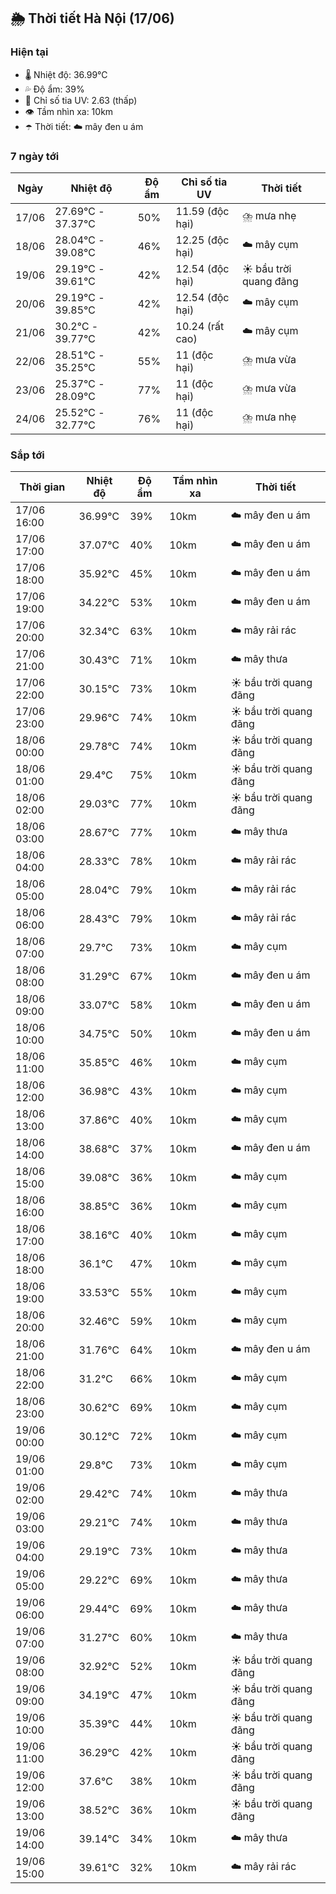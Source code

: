 ## 🌦️ Thời tiết Hà Nội (17/06)

### Hiện tại

- 🌡️ Nhiệt độ: 36.99℃
- 💦 Độ ẩm: 39%
- 🌟 Chỉ số tia UV: 2.63 (thấp)
- 👁️ Tầm nhìn xa: 10km
- ☂️ Thời tiết: ☁️ mây đen u ám

### 7 ngày tới

| Ngày | Nhiệt độ | Độ ẩm | Chỉ số tia UV | Thời tiết |
| --- | --- | --- | --- | --- |
| 17/06 | 27.69℃ - 37.37℃ | 50% | 11.59 (độc hại) | ⛈️ mưa nhẹ |
| 18/06 | 28.04℃ - 39.08℃ | 46% | 12.25 (độc hại) | ☁️ mây cụm |
| 19/06 | 29.19℃ - 39.61℃ | 42% | 12.54 (độc hại) | ☀️ bầu trời quang đãng |
| 20/06 | 29.19℃ - 39.85℃ | 42% | 12.54 (độc hại) | ☁️ mây cụm |
| 21/06 | 30.2℃ - 39.77℃ | 42% | 10.24 (rất cao) | ☁️ mây cụm |
| 22/06 | 28.51℃ - 35.25℃ | 55% | 11 (độc hại) | ⛈️ mưa vừa |
| 23/06 | 25.37℃ - 28.09℃ | 77% | 11 (độc hại) | ⛈️ mưa vừa |
| 24/06 | 25.52℃ - 32.77℃ | 76% | 11 (độc hại) | ⛈️ mưa nhẹ |

### Sắp tới

| Thời gian | Nhiệt độ | Độ ẩm | Tầm nhìn xa | Thời tiết |
| --- | --- | --- | --- | --- |
| 17/06 16:00 | 36.99℃ | 39% | 10km | ☁️ mây đen u ám |
| 17/06 17:00 | 37.07℃ | 40% | 10km | ☁️ mây đen u ám |
| 17/06 18:00 | 35.92℃ | 45% | 10km | ☁️ mây đen u ám |
| 17/06 19:00 | 34.22℃ | 53% | 10km | ☁️ mây đen u ám |
| 17/06 20:00 | 32.34℃ | 63% | 10km | ☁️ mây rải rác |
| 17/06 21:00 | 30.43℃ | 71% | 10km | ☁️ mây thưa |
| 17/06 22:00 | 30.15℃ | 73% | 10km | ☀️ bầu trời quang đãng |
| 17/06 23:00 | 29.96℃ | 74% | 10km | ☀️ bầu trời quang đãng |
| 18/06 00:00 | 29.78℃ | 74% | 10km | ☀️ bầu trời quang đãng |
| 18/06 01:00 | 29.4℃ | 75% | 10km | ☀️ bầu trời quang đãng |
| 18/06 02:00 | 29.03℃ | 77% | 10km | ☀️ bầu trời quang đãng |
| 18/06 03:00 | 28.67℃ | 77% | 10km | ☁️ mây thưa |
| 18/06 04:00 | 28.33℃ | 78% | 10km | ☁️ mây rải rác |
| 18/06 05:00 | 28.04℃ | 79% | 10km | ☁️ mây rải rác |
| 18/06 06:00 | 28.43℃ | 79% | 10km | ☁️ mây rải rác |
| 18/06 07:00 | 29.7℃ | 73% | 10km | ☁️ mây cụm |
| 18/06 08:00 | 31.29℃ | 67% | 10km | ☁️ mây đen u ám |
| 18/06 09:00 | 33.07℃ | 58% | 10km | ☁️ mây đen u ám |
| 18/06 10:00 | 34.75℃ | 50% | 10km | ☁️ mây đen u ám |
| 18/06 11:00 | 35.85℃ | 46% | 10km | ☁️ mây cụm |
| 18/06 12:00 | 36.98℃ | 43% | 10km | ☁️ mây cụm |
| 18/06 13:00 | 37.86℃ | 40% | 10km | ☁️ mây cụm |
| 18/06 14:00 | 38.68℃ | 37% | 10km | ☁️ mây đen u ám |
| 18/06 15:00 | 39.08℃ | 36% | 10km | ☁️ mây cụm |
| 18/06 16:00 | 38.85℃ | 36% | 10km | ☁️ mây cụm |
| 18/06 17:00 | 38.16℃ | 40% | 10km | ☁️ mây cụm |
| 18/06 18:00 | 36.1℃ | 47% | 10km | ☁️ mây cụm |
| 18/06 19:00 | 33.53℃ | 55% | 10km | ☁️ mây cụm |
| 18/06 20:00 | 32.46℃ | 59% | 10km | ☁️ mây cụm |
| 18/06 21:00 | 31.76℃ | 64% | 10km | ☁️ mây đen u ám |
| 18/06 22:00 | 31.2℃ | 66% | 10km | ☁️ mây cụm |
| 18/06 23:00 | 30.62℃ | 69% | 10km | ☁️ mây cụm |
| 19/06 00:00 | 30.12℃ | 72% | 10km | ☁️ mây cụm |
| 19/06 01:00 | 29.8℃ | 73% | 10km | ☁️ mây cụm |
| 19/06 02:00 | 29.42℃ | 74% | 10km | ☁️ mây thưa |
| 19/06 03:00 | 29.21℃ | 74% | 10km | ☁️ mây thưa |
| 19/06 04:00 | 29.19℃ | 73% | 10km | ☁️ mây thưa |
| 19/06 05:00 | 29.22℃ | 69% | 10km | ☁️ mây thưa |
| 19/06 06:00 | 29.44℃ | 69% | 10km | ☁️ mây thưa |
| 19/06 07:00 | 31.27℃ | 60% | 10km | ☁️ mây thưa |
| 19/06 08:00 | 32.92℃ | 52% | 10km | ☀️ bầu trời quang đãng |
| 19/06 09:00 | 34.19℃ | 47% | 10km | ☀️ bầu trời quang đãng |
| 19/06 10:00 | 35.39℃ | 44% | 10km | ☀️ bầu trời quang đãng |
| 19/06 11:00 | 36.29℃ | 42% | 10km | ☀️ bầu trời quang đãng |
| 19/06 12:00 | 37.6℃ | 38% | 10km | ☀️ bầu trời quang đãng |
| 19/06 13:00 | 38.52℃ | 36% | 10km | ☀️ bầu trời quang đãng |
| 19/06 14:00 | 39.14℃ | 34% | 10km | ☁️ mây thưa |
| 19/06 15:00 | 39.61℃ | 32% | 10km | ☁️ mây rải rác |
